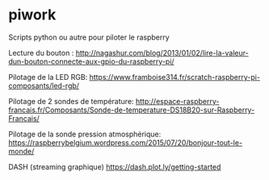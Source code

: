 # piwork
Scripts python ou autre pour piloter le raspberry

Lecture du bouton : 
http://nagashur.com/blog/2013/01/02/lire-la-valeur-dun-bouton-connecte-aux-gpio-du-raspberry-pi/

Pilotage de la LED RGB:
https://www.framboise314.fr/scratch-raspberry-pi-composants/led-rgb/

Pilotage de 2 sondes de température:
http://espace-raspberry-francais.fr/Composants/Sonde-de-temperature-DS18B20-sur-Raspberry-Francais/

Pilotage de la sonde pression atmosphérique:
https://raspberrybelgium.wordpress.com/2015/07/20/bonjour-tout-le-monde/

DASH (streaming graphique)
https://dash.plot.ly/getting-started
